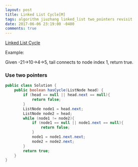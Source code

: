 ```yaml
---
layout: post
title: Linked List Cycle[M]
tags: algorithm jiuzhang linked_list two_pointers revisit
date: 2017-06-06 23:19:00 -0400
comments: true
---
```

<a href="http://www.lintcode.com/en/problem/subarray-sum/" target="_blank">Linked List Cycle</a>

Example:

Given -21->10->4->5, tail connects to node index 1, return true.

### Use two pointers

```java
public class Solution {
    public boolean hasCycle(ListNode head) { 
        if (head == null || head.next == null){
            return false;
        }
        ListNode node1 = head.next;
        ListNode node2 = head;
        while (node1 != node2){
            if (node1 == null || node1.next == null){
                return false;
            }
            node1 = node1.next.next;
            node2 = node2.next;
        }
        return true;
    }
}
```


